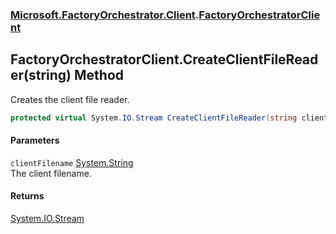 ### [Microsoft.FactoryOrchestrator.Client](Microsoft_FactoryOrchestrator_Client.md 'Microsoft.FactoryOrchestrator.Client').[FactoryOrchestratorClient](Microsoft_FactoryOrchestrator_Client_FactoryOrchestratorClient.md 'Microsoft.FactoryOrchestrator.Client.FactoryOrchestratorClient')
## FactoryOrchestratorClient.CreateClientFileReader(string) Method
Creates the client file reader.  
```csharp
protected virtual System.IO.Stream CreateClientFileReader(string clientFilename);
```
#### Parameters
<a name='Microsoft_FactoryOrchestrator_Client_FactoryOrchestratorClient_CreateClientFileReader(string)_clientFilename'></a>
`clientFilename` [System.String](https://docs.microsoft.com/en-us/dotnet/api/System.String 'System.String')  
The client filename.
  
#### Returns
[System.IO.Stream](https://docs.microsoft.com/en-us/dotnet/api/System.IO.Stream 'System.IO.Stream')  
